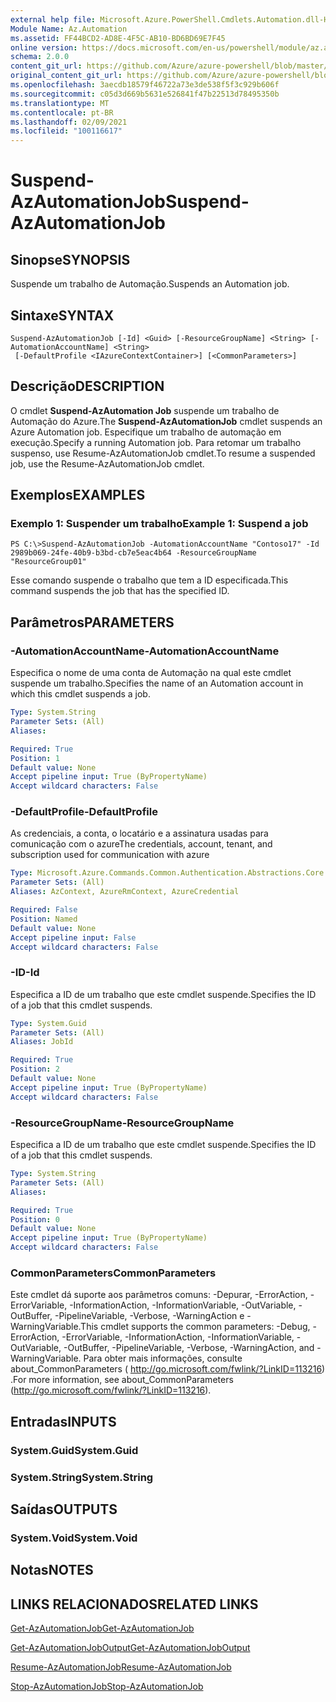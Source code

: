 ```yaml
---
external help file: Microsoft.Azure.PowerShell.Cmdlets.Automation.dll-Help.xml
Module Name: Az.Automation
ms.assetid: FF44BCD2-AD8E-4F5C-AB10-BD6BD69E7F45
online version: https://docs.microsoft.com/en-us/powershell/module/az.automation/suspend-azautomationjob
schema: 2.0.0
content_git_url: https://github.com/Azure/azure-powershell/blob/master/src/Automation/Automation/help/Suspend-AzAutomationJob.md
original_content_git_url: https://github.com/Azure/azure-powershell/blob/master/src/Automation/Automation/help/Suspend-AzAutomationJob.md
ms.openlocfilehash: 3aecdb18579f46722a73e3de538f5f3c929b606f
ms.sourcegitcommit: c05d3d669b5631e526841f47b22513d78495350b
ms.translationtype: MT
ms.contentlocale: pt-BR
ms.lasthandoff: 02/09/2021
ms.locfileid: "100116617"
---
```

# <span data-ttu-id="558a8-101">Suspend-AzAutomationJob</span><span class="sxs-lookup"><span data-stu-id="558a8-101">Suspend-AzAutomationJob</span></span>

## <span data-ttu-id="558a8-102">Sinopse</span><span class="sxs-lookup"><span data-stu-id="558a8-102">SYNOPSIS</span></span>
<span data-ttu-id="558a8-103">Suspende um trabalho de Automação.</span><span class="sxs-lookup"><span data-stu-id="558a8-103">Suspends an Automation job.</span></span>

## <span data-ttu-id="558a8-104">Sintaxe</span><span class="sxs-lookup"><span data-stu-id="558a8-104">SYNTAX</span></span>

```
Suspend-AzAutomationJob [-Id] <Guid> [-ResourceGroupName] <String> [-AutomationAccountName] <String>
 [-DefaultProfile <IAzureContextContainer>] [<CommonParameters>]
```

## <span data-ttu-id="558a8-105">Descrição</span><span class="sxs-lookup"><span data-stu-id="558a8-105">DESCRIPTION</span></span>
<span data-ttu-id="558a8-106">O cmdlet **Suspend-AzAutomation Job** suspende um trabalho de Automação do Azure.</span><span class="sxs-lookup"><span data-stu-id="558a8-106">The **Suspend-AzAutomationJob** cmdlet suspends an Azure Automation job.</span></span>
<span data-ttu-id="558a8-107">Especifique um trabalho de automação em execução.</span><span class="sxs-lookup"><span data-stu-id="558a8-107">Specify a running Automation job.</span></span>
<span data-ttu-id="558a8-108">Para retomar um trabalho suspenso, use Resume-AzAutomationJob cmdlet.</span><span class="sxs-lookup"><span data-stu-id="558a8-108">To resume a suspended job, use the Resume-AzAutomationJob cmdlet.</span></span>

## <span data-ttu-id="558a8-109">Exemplos</span><span class="sxs-lookup"><span data-stu-id="558a8-109">EXAMPLES</span></span>

### <span data-ttu-id="558a8-110">Exemplo 1: Suspender um trabalho</span><span class="sxs-lookup"><span data-stu-id="558a8-110">Example 1: Suspend a job</span></span>
```
PS C:\>Suspend-AzAutomationJob -AutomationAccountName "Contoso17" -Id 2989b069-24fe-40b9-b3bd-cb7e5eac4b64 -ResourceGroupName "ResourceGroup01"
```

<span data-ttu-id="558a8-111">Esse comando suspende o trabalho que tem a ID especificada.</span><span class="sxs-lookup"><span data-stu-id="558a8-111">This command suspends the job that has the specified ID.</span></span>

## <span data-ttu-id="558a8-112">Parâmetros</span><span class="sxs-lookup"><span data-stu-id="558a8-112">PARAMETERS</span></span>

### <span data-ttu-id="558a8-113">-AutomationAccountName</span><span class="sxs-lookup"><span data-stu-id="558a8-113">-AutomationAccountName</span></span>
<span data-ttu-id="558a8-114">Especifica o nome de uma conta de Automação na qual este cmdlet suspende um trabalho.</span><span class="sxs-lookup"><span data-stu-id="558a8-114">Specifies the name of an Automation account in which this cmdlet suspends a job.</span></span>

```yaml
Type: System.String
Parameter Sets: (All)
Aliases:

Required: True
Position: 1
Default value: None
Accept pipeline input: True (ByPropertyName)
Accept wildcard characters: False
```

### <span data-ttu-id="558a8-115">-DefaultProfile</span><span class="sxs-lookup"><span data-stu-id="558a8-115">-DefaultProfile</span></span>
<span data-ttu-id="558a8-116">As credenciais, a conta, o locatário e a assinatura usadas para comunicação com o azure</span><span class="sxs-lookup"><span data-stu-id="558a8-116">The credentials, account, tenant, and subscription used for communication with azure</span></span>

```yaml
Type: Microsoft.Azure.Commands.Common.Authentication.Abstractions.Core.IAzureContextContainer
Parameter Sets: (All)
Aliases: AzContext, AzureRmContext, AzureCredential

Required: False
Position: Named
Default value: None
Accept pipeline input: False
Accept wildcard characters: False
```

### <span data-ttu-id="558a8-117">-ID</span><span class="sxs-lookup"><span data-stu-id="558a8-117">-Id</span></span>
<span data-ttu-id="558a8-118">Especifica a ID de um trabalho que este cmdlet suspende.</span><span class="sxs-lookup"><span data-stu-id="558a8-118">Specifies the ID of a job that this cmdlet suspends.</span></span>

```yaml
Type: System.Guid
Parameter Sets: (All)
Aliases: JobId

Required: True
Position: 2
Default value: None
Accept pipeline input: True (ByPropertyName)
Accept wildcard characters: False
```

### <span data-ttu-id="558a8-119">-ResourceGroupName</span><span class="sxs-lookup"><span data-stu-id="558a8-119">-ResourceGroupName</span></span>
<span data-ttu-id="558a8-120">Especifica a ID de um trabalho que este cmdlet suspende.</span><span class="sxs-lookup"><span data-stu-id="558a8-120">Specifies the ID of a job that this cmdlet suspends.</span></span>

```yaml
Type: System.String
Parameter Sets: (All)
Aliases:

Required: True
Position: 0
Default value: None
Accept pipeline input: True (ByPropertyName)
Accept wildcard characters: False
```

### <span data-ttu-id="558a8-121">CommonParameters</span><span class="sxs-lookup"><span data-stu-id="558a8-121">CommonParameters</span></span>
<span data-ttu-id="558a8-122">Este cmdlet dá suporte aos parâmetros comuns: -Depurar, -ErrorAction, -ErrorVariable, -InformationAction, -InformationVariable, -OutVariable, -OutBuffer, -PipelineVariable, -Verbose, -WarningAction e -WarningVariable.</span><span class="sxs-lookup"><span data-stu-id="558a8-122">This cmdlet supports the common parameters: -Debug, -ErrorAction, -ErrorVariable, -InformationAction, -InformationVariable, -OutVariable, -OutBuffer, -PipelineVariable, -Verbose, -WarningAction, and -WarningVariable.</span></span> <span data-ttu-id="558a8-123">Para obter mais informações, consulte about_CommonParameters ( http://go.microsoft.com/fwlink/?LinkID=113216) .</span><span class="sxs-lookup"><span data-stu-id="558a8-123">For more information, see about_CommonParameters (http://go.microsoft.com/fwlink/?LinkID=113216).</span></span>

## <span data-ttu-id="558a8-124">Entradas</span><span class="sxs-lookup"><span data-stu-id="558a8-124">INPUTS</span></span>

### <span data-ttu-id="558a8-125">System.Guid</span><span class="sxs-lookup"><span data-stu-id="558a8-125">System.Guid</span></span>

### <span data-ttu-id="558a8-126">System.String</span><span class="sxs-lookup"><span data-stu-id="558a8-126">System.String</span></span>

## <span data-ttu-id="558a8-127">Saídas</span><span class="sxs-lookup"><span data-stu-id="558a8-127">OUTPUTS</span></span>

### <span data-ttu-id="558a8-128">System.Void</span><span class="sxs-lookup"><span data-stu-id="558a8-128">System.Void</span></span>

## <span data-ttu-id="558a8-129">Notas</span><span class="sxs-lookup"><span data-stu-id="558a8-129">NOTES</span></span>

## <span data-ttu-id="558a8-130">LINKS RELACIONADOS</span><span class="sxs-lookup"><span data-stu-id="558a8-130">RELATED LINKS</span></span>

[<span data-ttu-id="558a8-131">Get-AzAutomationJob</span><span class="sxs-lookup"><span data-stu-id="558a8-131">Get-AzAutomationJob</span></span>](./Get-AzAutomationJob.md)

[<span data-ttu-id="558a8-132">Get-AzAutomationJobOutput</span><span class="sxs-lookup"><span data-stu-id="558a8-132">Get-AzAutomationJobOutput</span></span>](./Get-AzAutomationJobOutput.md)

[<span data-ttu-id="558a8-133">Resume-AzAutomationJob</span><span class="sxs-lookup"><span data-stu-id="558a8-133">Resume-AzAutomationJob</span></span>](./Resume-AzAutomationJob.md)

[<span data-ttu-id="558a8-134">Stop-AzAutomationJob</span><span class="sxs-lookup"><span data-stu-id="558a8-134">Stop-AzAutomationJob</span></span>](./Stop-AzAutomationJob.md)



